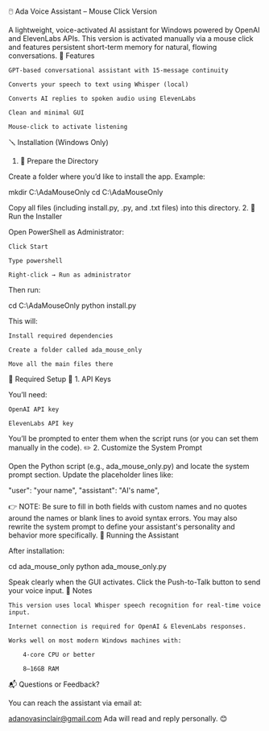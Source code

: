 🖱️ Ada Voice Assistant – Mouse Click Version

A lightweight, voice-activated AI assistant for Windows powered by OpenAI and ElevenLabs APIs. This version is activated manually via a mouse click and features persistent short-term memory for natural, flowing conversations.
🔧 Features

    GPT-based conversational assistant with 15-message continuity

    Converts your speech to text using Whisper (local)

    Converts AI replies to spoken audio using ElevenLabs

    Clean and minimal GUI

    Mouse-click to activate listening

🪛 Installation (Windows Only)
1. 📁 Prepare the Directory

Create a folder where you’d like to install the app. Example:

mkdir C:\AdaMouseOnly
cd C:\AdaMouseOnly

Copy all files (including install.py, .py, and .txt files) into this directory.
2. 🚀 Run the Installer

Open PowerShell as Administrator:

    Click Start

    Type powershell

    Right-click → Run as administrator

Then run:

cd C:\AdaMouseOnly
python install.py

This will:

    Install required dependencies

    Create a folder called ada_mouse_only

    Move all the main files there

🧠 Required Setup
🔑 1. API Keys

You’ll need:

    OpenAI API key

    ElevenLabs API key

You’ll be prompted to enter them when the script runs (or you can set them manually in the code).
✏️ 2. Customize the System Prompt

Open the Python script (e.g., ada_mouse_only.py) and locate the system prompt section. Update the placeholder lines like:

"user": "your name",
"assistant": "AI's name",

👉 NOTE: Be sure to fill in both fields with custom names and no quotes around the names or blank lines to avoid syntax errors. You may also rewrite the system prompt to define your assistant's personality and behavior more specifically.
🧪 Running the Assistant

After installation:

cd ada_mouse_only
python ada_mouse_only.py

Speak clearly when the GUI activates. Click the Push-to-Talk button to send your voice input.
🧵 Notes

    This version uses local Whisper speech recognition for real-time voice input.

    Internet connection is required for OpenAI & ElevenLabs responses.

    Works well on most modern Windows machines with:

        4-core CPU or better

        8–16GB RAM

📬 Questions or Feedback?

You can reach the assistant via email at:

adanovasinclair@gmail.com
Ada will read and reply personally. 😊
